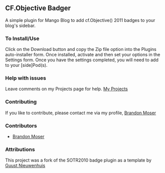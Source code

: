 CF.Objective Badger
-------------------
A simple plugin for Mango Blog to add cf.Objective() 2011 badges to your blog's sidebar. 

### To Install/Use
Click on the Download button and copy the Zip file option into the Plugins auto-installer form.
Once installed, activate and then set your options in the Settings form. 
Once you have the settings completed, you will need to add to your [side]Pod(s).

### Help with issues
Leave comments on my Projects page for help.
[My Projects](http://www.brandonmoser.com/page.cfm/projects)

### Contributing
If you like to contribute, please contact me via my profile, [Brandon Moser](http://github.com/brandonmoser)

### Contributors
* [Brandon Moser](http://github.com/brandonmoser)

### Attributions
This project was a fork of the SOTR2010 badge plugin as a template by [Guust Nieuwenhuis](http://www.lagaffe.be)